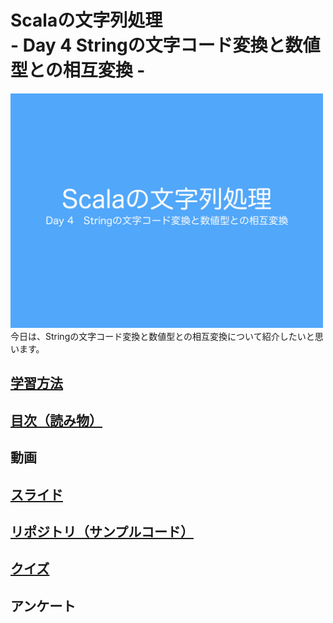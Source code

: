 <h1>Scalaの文字列処理<br>- Day 4 Stringの文字コード変換と数値型との相互変換 -</h1>
<img src="image/string_course.001.jpeg" width="500px"><br>
今日は、Stringの文字コード変換と数値型との相互変換について紹介したいと思います。
<h2><a href="http://ynupc.github.io/course/scalastringcourse/index.html" target="_blank">学習方法</a></h2>
<h2><a href="SUMMARY.md">目次（読み物）</a></h2>
<h2>動画</h2>
<h2><a href="//www.slideshare.net/ynupc/scala-day-4-string" target="_blank">スライド</a></h2>
<h2><a href="https://github.com/ynupc/scalastringcourseday4" target="_blank">リポジトリ（サンプルコード）</a></h2>
<h2><a href="http://ynupc.github.io/course/scalastringcourse/day4/" target="_blank">クイズ</a></h2>
<h2>アンケート</h2>
